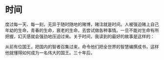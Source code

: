 # 时间

度过每一天、每一刻，无异于随时随地的赌博，赌注就是时间。人被强迫赌上自己年幼的生命，青春的生命，衰老的生命，去尝试做各种事情。一旦不能对生命有所把握，幻灭感就会强劲地压迫过来。关于时间，我读到的最好的故事是这样的：

从前有位国王，把国内的智者召集过来，命令他们把全世界的智慧编撰成书，这样他就懂得如何成为一名伟大的国王。三十年后，
<!--stackedit_data:
eyJoaXN0b3J5IjpbMzQ0MzA0Mzg0LDE0NTMyODUzNTcsLTEwMT
I2MDc5NF19
-->